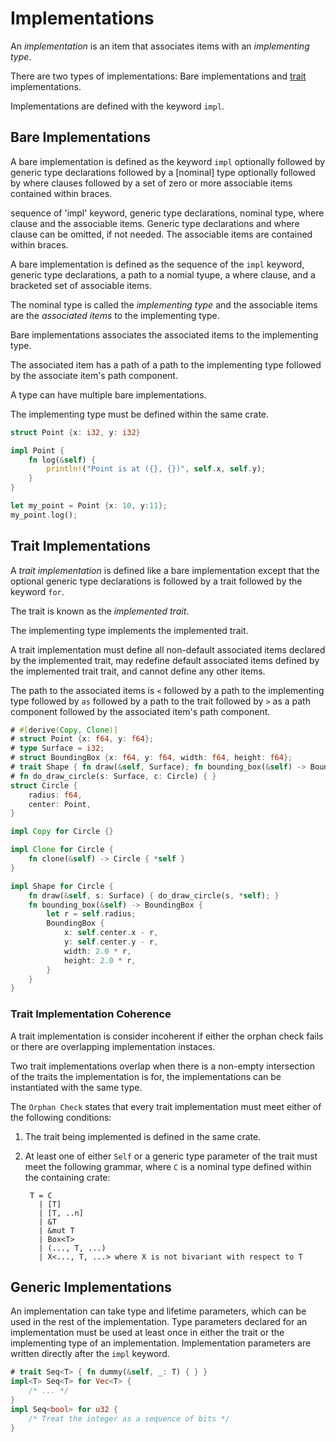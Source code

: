 # Implementations

An _implementation_ is an item that associates items with an *implementing type*.

There are two types of implementations: Bare implementations and [trait] 
implementations.

Implementations are defined with the keyword `impl`.

## Bare Implementations

A bare implementation is defined as the keyword `impl` optionally followed by
generic type declarations followed by a [nominal] type optionally followed by
where clauses followed by a set of zero or more associable items contained
within braces.

sequence of 'impl' keyword, generic type declarations, nominal type, where clause and the associable items. Generic type declarations and where clause can be omitted, if not needed. The associable items are contained within braces.

A bare implementation is defined as the sequence of the `impl` keyword, generic
type declarations, a path to a nomial tyupe, a where clause, and a bracketed
set of associable items.

The nominal type is called the *implementing type* and the associable items are
the *associated items* to the implementing type.

Bare implementations associates the associated items to the implementing type.

The associated item has a path of a path to the implementing type followed by
the associate item's path component.

A type can have multiple bare implementations.

The implementing type must be defined within the same crate.

```rust
struct Point {x: i32, y: i32}

impl Point {
    fn log(&self) {
        println!("Point is at ({}, {})", self.x, self.y);
    }
}

let my_point = Point {x: 10, y:11};
my_point.log();
```

## Trait Implementations

A *trait implementation* is defined like a bare implementation except that
the optional generic type declarations is followed by a trait followed
by the keyword `for`. <!-- To understand this, you have to back-reference to
the previous section. :( -->

The trait is known as the *implemented trait*.

The implementing type implements the implemented trait.

A trait implementation must define all non-default associated items declared
by the implemented trait, may redefine default associated items defined by the 
implemented trait trait, and cannot define any other items.

The path to the associated items is `<` followed by a path to the implementing
type followed by `as` followed by a path to the trait followed by `>` as a path
component followed by the associated item's path component.

```rust
# #[derive(Copy, Clone)]
# struct Point {x: f64, y: f64};
# type Surface = i32;
# struct BoundingBox {x: f64, y: f64, width: f64, height: f64};
# trait Shape { fn draw(&self, Surface); fn bounding_box(&self) -> BoundingBox; }
# fn do_draw_circle(s: Surface, c: Circle) { }
struct Circle {
    radius: f64,
    center: Point,
}

impl Copy for Circle {}

impl Clone for Circle {
    fn clone(&self) -> Circle { *self }
}

impl Shape for Circle {
    fn draw(&self, s: Surface) { do_draw_circle(s, *self); }
    fn bounding_box(&self) -> BoundingBox {
        let r = self.radius;
        BoundingBox {
            x: self.center.x - r,
            y: self.center.y - r,
            width: 2.0 * r,
            height: 2.0 * r,
        }
    }
}
```

### Trait Implementation Coherence

A trait implementation is consider incoherent if either the orphan check fails
or there are overlapping implementation instaces. 

Two trait implementations overlap when there is a non-empty intersection of the
traits the implementation is for, the implementations can be instantiated with
the same type. <!-- This is probably wrong? Source: No two implementations can 
be instantiable with the same set of types for the input type parameters. -->

The `Orphan Check` states that every trait implementation must meet either of
the following conditions:

1. The trait being implemented is defined in the same crate.

2. At least one of either `Self` or a generic type parameter of the trait must
   meet the following grammar, where `C` is a nominal type defined
   within the containing crate:

   ```ignore
    T = C
      | [T]
      | [T, ..n]
      | &T
      | &mut T
      | Box<T>
      | (..., T, ...)
      | X<..., T, ...> where X is not bivariant with respect to T
   ```

## Generic Implementations

An implementation can take type and lifetime parameters, which can be used in
the rest of the implementation. Type parameters declared for an implementation
must be used at least once in either the trait or the implementing type of an
implementation. Implementation parameters are written directly after the `impl`
keyword.

```rust
# trait Seq<T> { fn dummy(&self, _: T) { } }
impl<T> Seq<T> for Vec<T> {
    /* ... */
}
impl Seq<bool> for u32 {
    /* Treat the integer as a sequence of bits */
}
```


[trait]: items/traits.html